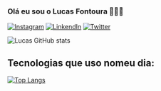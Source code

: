 ### Olá eu sou o Lucas Fontoura 👋🏻😊

[![Instagram](https://img.shields.io/badge/Instagram-E4405F?style=for-the-badge&logo=instagram&logoColor=white)](https://www.instagram.com/f0nt0ur4/)
[![LinkendIn](https://img.shields.io/badge/LinkedIn-0077B5?style=for-the-badge&logo=linkedin&logoColor=white)](https://www.linkedin.com/in/lucas-fontoura-706a45212/)
[![Twitter](https://img.shields.io/badge/Twitter-1DA1F2?style=for-the-badge&logo=twitter&logoColor=white)](https://twitter.com/Righi_Fontoura)


![Lucas GitHub stats](https://github-readme-stats.vercel.app/api?username=LucasFontoura06&show_icons=true&theme=radical)


## Tecnologias que uso nomeu dia:

[![Top Langs](https://github-readme-stats.vercel.app/api/top-langs/?username=LucasFontoura06&layout=)](https://github.com/LucasFontoura06/github-readme-stats)
